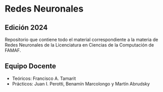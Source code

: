 # Redes Neuronales

## Edición 2024

Repositorio que contiene todo el material correspondiente a la materia de Redes Neuronales de la Licenciatura en Ciencias de la Computación de FAMAF.


## Equipo Docente

- Teóricos: Francisco A. Tamarit
- Prácticos:  Juan I. Perotti, Benamín Marcolongo y Martín Abrudsky
